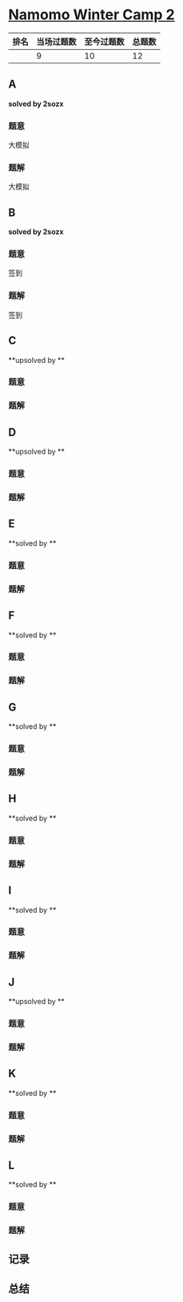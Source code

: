 # [Namomo Winter Camp 2](https://vjudge.net/contest/419997)

| 排名 | 当场过题数 | 至今过题数 | 总题数 |
| ---- | ---------- | ---------- | ------ |
|      | 9          | 10         | 12     |

## **A**

**solved by 2sozx**

### 题意

大模拟

### 题解

大模拟

## **B**

**solved by 2sozx**

### 题意

签到

### 题解

签到

## **C**

**upsolved by **

### 题意



### 题解



## **D**

**upsolved by **

### 题意



### 题解



## **E**

**solved by **

### 题意



### 题解



## **F**

**solved by **

### 题意



### 题解



## **G**

**solved by **

### 题意



### 题解



## **H**

**solved by **

### 题意



### 题解



## **I**

**solved by **

### 题意



### 题解



## **J**

**upsolved by **

### 题意



### 题解



## **K**

**solved by **

### 题意



### 题解



## **L**

**solved by **

### 题意



### 题解



## **记录**



## **总结**


